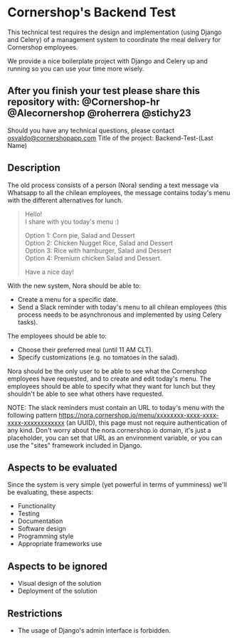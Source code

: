 # Cornershop's Backend Test 

This technical test requires the design and implementation (using Django and Celery) of a management system to coordinate the meal delivery for Cornershop employees.

We provide a nice boilerplate project with Django and Celery up and running so you can use your time more wisely.

## After you finish your test please share this repository with: @Cornershop-hr @Alecornershop @roherrera @stichy23

Should you have any technical questions, please contact osvaldo@cornershopapp.com
Title of the project: Backend-Test-(Last Name)

## Description

The old process consists of a person (Nora) sending a text message via Whatsapp to all the chilean employees, the message contains today's menu with the different alternatives for lunch. 

> Hello!  
> I share with you today's menu :)
>
> Option 1: Corn pie, Salad and Dessert  
> Option 2: Chicken Nugget Rice, Salad and Dessert  
> Option 3: Rice with hamburger, Salad and Dessert  
> Option 4: Premium chicken Salad and Dessert.
>
> Have a nice day!

With the new system, Nora should be able to:

- Create a menu for a specific date.
- Send a Slack reminder with today's menu to all chilean employees (this process needs to be asynchronous and implemented by using Celery tasks).

The employees should be able to:

- Choose their preferred meal (until 11 AM CLT).
- Specify customizations (e.g. no tomatoes in the salad).

Nora should be the only user to be able to see what the Cornershop employees have requested, and to create and edit today's menu. The employees should be able to specify what they want for lunch but they shouldn't be able to see what others have requested. 

NOTE: The slack reminders must contain an URL to today's menu with the following pattern https://nora.cornershop.io/menu/xxxxxxxx-xxxx-xxxx-xxxx-xxxxxxxxxxxx (an UUID), this page must not require authentication of any kind. Don't worry about the nora.cornershop.io domain, it's just a placeholder, you can set that URL as an environment variable, or you can use the "sites" framework included in Django.

## Aspects to be evaluated

Since the system is very simple (yet powerful in terms of yumminess) we'll be evaluating, these aspects:

- Functionality
- Testing
- Documentation
- Software design
- Programming style
- Appropriate frameworks use

## Aspects to be ignored

- Visual design of the solution
- Deployment of the solution

## Restrictions

- The usage of Django's admin interface is forbidden.
